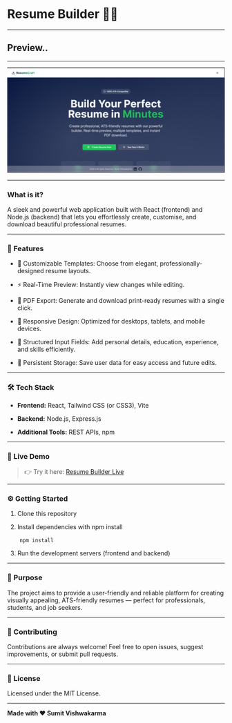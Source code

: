 # Resume Builder 📄✨
---
## Preview..
---
![Preview image](client/src/components/Assets/resume_builder.png)

---

### What is it?

A sleek and powerful web application built with React (frontend) and Node.js (backend) that lets you effortlessly create, customise, and download beautiful professional resumes.

---

### 🌟 Features
- 🎨 Customizable Templates: Choose from elegant, professionally-designed resume layouts.

- ⚡ Real-Time Preview: Instantly view changes while editing.

- 🧾 PDF Export: Generate and download print-ready resumes with a single click.

- 📱 Responsive Design: Optimized for desktops, tablets, and mobile devices.

- 🧠 Structured Input Fields: Add personal details, education, experience, and skills efficiently.

- 💾 Persistent Storage: Save user data for easy access and future edits.

---
### 🛠️ Tech Stack

- **Frontend:** React, Tailwind CSS (or CSS3), Vite

- **Backend:** Node.js, Express.js

- **Additional Tools:** REST APIs, npm
---
### 🔗 Live Demo

> 👉 Try it here: [Resume Builder Live](https://resume-builldnetlify.app/)

---
### ⚙️ Getting Started

1. Clone this repository

2. Install dependencies with npm install

```Vs Code terminal
    npm install
```

3. Run the development servers (frontend and backend)

--- 
### 🎯 Purpose

The project aims to provide a user-friendly and reliable platform for creating visually appealing, ATS-friendly resumes — perfect for professionals, students, and job seekers.

---
### 🤝 Contributing

Contributions are always welcome! Feel free to open issues, suggest improvements, or submit pull requests.

---
### 📄 License
Licensed under the MIT License.

---
**Made with ❤️ Sumit Vishwakarma**